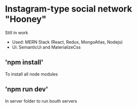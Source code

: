 # Instagram-type social network "Hooney"
Still in work
* Used: MERN Stack (React, Redux, MongoAtlas, Nodejs)
* Ui: SemanticUi and MaterializeCss

## 'npm install'
To install all node modules

## 'npm run dev'
In server folder to run bouth servers